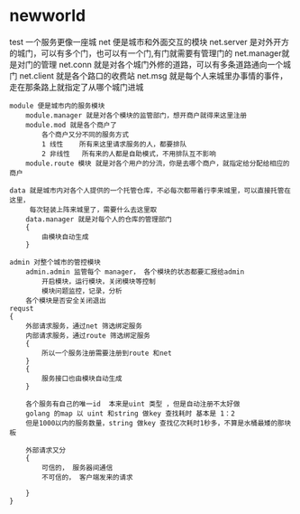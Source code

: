 # newworld
test
	一个服务更像一座城
	net 便是城市和外面交互的模块
		net.server 是对外开方的城门，可以有多个门，也可以有一个门,有门就需要有管理门的
		net.manager就是对门的管理
		net.conn 就是对各个城门外修的道路，可以有多条道路通向一个城门
		net.client 就是各个路口的收费站
		net.msg 就是每个人来城里办事情的事件，走在那条路上就指定了从哪个城门进城
	
	module 便是城市内的服务模块
		module.manager 就是对各个模块的监管部门，想开商户就得来这里注册
		module.mod 就是各个商户了
			各个商户又分不同的服务方式
			1 线性  	所有来这里请求服务的人，都要排队
			2 非线性	所有来的人都是自助模式，不用排队互不影响
		module.route 模块 就是对各个用户的分流，你是去哪个商户，就指定给分配给相应的商户
		
	data 就是城市内对各个人提供的一个托管仓库，不必每次都带着行李来城里，可以直接托管在这里，
		 每次轻装上阵来城里了，需要什么去这里取
		data.manager 就是对每个人的仓库的管理部门
		{
			由模块自动生成
		}
	
	admin 对整个城市的管控模块
		admin.admin 监管每个 manager， 各个模块的状态都要汇报给admin 
			开启模块，运行模块，关闭模块等控制
			模块问题监控，记录，分析
		各个模块是否安全关闭退出
	requst
	{
		外部请求服务，通过net 筛选绑定服务
		内部请求服务，通过route 筛选绑定服务
		{
			所以一个服务注册需要注册到route 和net
		}
		{
			服务接口也由模块自动生成
		}
		
		各个服务有自己的唯一id  本来是uint 类型 ，但是自动注册不太好做
		golang 的map 以 uint 和string 做key 查找耗时 基本是 1：2
		但是1000以内的服务数量，string 做key 查找亿次耗时1秒多，不算是水桶最矮的那块板
		
		外部请求又分
		{
			可信的， 服务器间通信
			不可信的， 客户端发来的请求
			
		}
	}